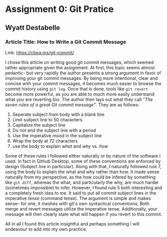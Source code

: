 # Assignment 0: Git Pratice
## Wyatt Destabelle

### Article Title: How to Write a Git Commit Message
Link: <https://cbea.ms/git-commit/>

I chose this article on writing good git commit messages, which seemed rather appropriate given the assignment. At first, this topic seems almost pedantic- but very rapidly the author presents a strong argument in favor of improving your git commit messages. By being more intentional, clear and concise with your commit messages, it becomes much easier to browse the commit history using `git log`. Once that is done, tools like `git revert` become more powerful, as you are able to much more easily understand what you are reverting *too*. The author then lays out what they call *"The seven rules of a great Git commit message"*. They are as follows:

1. Seperate subject from body with a blank line
2. Limit subject line to 50 characters
3. Capitalize the subject line
4. Do not end the subject line with a period
5. Use the imperative mood in the subject line
6. Wrap the body at 72 characters
7. use the body to explain *what* and *why* vs. *how*

Some of these rules I followed either naturally or by nature of the software I used. In fact in Github Desktop, some of these conventions are enforced by design (Subject line in particular). Along with that, I naturally followed rule 7, using the body to explain the what and why rather than how. It made sense naturally from my perspective, as the how could be infered by something like `git diff`, whereas the what, and particularly the why, are much harder (sometimes impossible) to infer. However, I found rule 5 both interesting and a completely fresh idea to me. It said to put all commit subject lines in the imperative tense (command tense). The argument is simple and makes sense- for one, it meshes with git's own syntactical conventions; Both merge and revert messages utilize the imperative tense. Additionally, your message will then clearly state what will happen if you revert to this commit.

All in all I found this article insightful and perhaps something I will endeavour to add into my own practice.